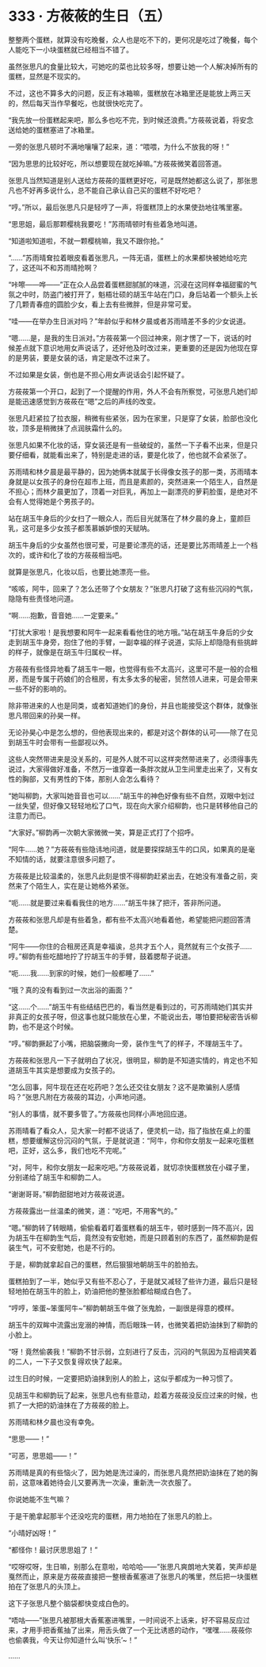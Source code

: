 # 333 · 方莜莜的生日（五）

整整两个蛋糕，就算没有吃晚餐，众人也是吃不下的，更何况是吃过了晚餐，每个人能吃下一小块蛋糕就已经相当不错了。

虽然张思凡的食量比较大，可她吃的菜也比较多呀，想要让她一个人解决掉所有的蛋糕，显然是不现实的。

不过，这也不算多大的问题，反正有冰箱嘛，蛋糕放在冰箱里还是能放上两三天的，然后每天当作早餐吃，也就很快吃完了。

“我先放一份蛋糕起来吧，那么多也吃不完，到时候还浪费。”方莜莜说着，将安念送给她的蛋糕塞进了冰箱里。

一旁的张思凡顿时不满地嚷嚷了起来，道：“喂喂，为什么不放我的呀！”

“因为思思的比较好吃，所以想要现在就吃掉嘛。”方莜莜微笑着回答道。

张思凡当然知道是别人送给方莜莜的蛋糕更好吃，可是既然她都这么说了，那张思凡也不好再多说什么，总不能自己承认自己买的蛋糕不好吃吧？

“哼。”所以，最后张思凡只是轻哼了一声，将蛋糕顶上的水果使劲地往嘴里塞。

“思思姐，最后那颗樱桃我要吃！”苏雨晴顿时有些着急地叫道。

“知道啦知道啦，不就一颗樱桃嘛，我又不跟你抢。”

“……”苏雨晴耷拉着眼皮看着张思凡，一阵无语，蛋糕上的水果都快被她给吃完了，这还叫不和苏雨晴抢啊？

“咔嚓——哗——”正在众人品尝着蛋糕甜腻腻的味道，沉浸在这同样幸福甜蜜的气氛之中时，防盗门被打开了，魁梧壮硕的胡玉牛站在门口，身后站着一个额头上长了几颗青春痘的圆脸少女，看上去有些微胖，但是非常可爱。

“哇——在举办生日派对吗？”年龄似乎和林夕晨或者苏雨晴差不多的少女说道。

“嗯……是，是我的生日派对。”方莜莜第一个回过神来，刚才愣了一下，说话的时候差点就下意识地用女声说话了，还好他及时改过来，更重要的还是因为他现在穿的是男装，要是女装的话，肯定是改不过来了。

不过如果是女装，倒也是不担心用女声说话会引起怀疑了。

方莜莜第一个开口，起到了一个提醒的作用，外人不会有所察觉，可张思凡她们却是能迅速感觉到方莜莜在“嗯”之后的声线的改变。

张思凡赶紧拉了拉衣服，稍微有些紧张，因为在家里，只是穿了女装，脸部也没化妆，顶多是稍微抹了点润肤霜什么的。

张思凡如果不化妆的话，穿女装还是有一些破绽的，虽然一下子看不出来，但是只要仔细看，就能看出来了，特别是走进的话，要是化妆了，他也就不会紧张了。

苏雨晴和林夕晨是最平静的，因为她俩本就属于长得像女孩子的那一类，苏雨晴本身就是以女孩子的身份在超市上班，而且是素颜的，突然进来一个陌生人，自然是不担心；而林夕晨更加了，顶着一对巨乳，再加上一副漂亮的萝莉脸蛋，是绝对不会有人觉得她是个男孩子的。

站在胡玉牛身后的少女扫了一眼众人，而后目光就落在了林夕晨的身上，童颜巨乳，这可是多少女孩子都羡慕嫉妒恨的天赋呐。

胡玉牛身后的少女虽然也很可爱，可是要论漂亮的话，还是要比苏雨晴差上一个档次的，或许和化了妆的方莜莜相当吧。

就算是张思凡，化妆以后，也要比她漂亮一些。

“咳咳，阿牛，回来了？怎么还带了个女朋友？”张思凡打破了这有些沉闷的气氛，隐隐有些责怪地问道。

“啊……抱歉，音音她……一定要来。”

“打扰大家啦！是我想要和阿牛一起来看看他住的地方哦。”站在胡玉牛身后的少女走到胡玉牛身旁，抱住了他的手臂，一副幸福的样子说道，实际上却隐隐有些挑衅的样子，就像是在胡玉牛归属权一样。

方莜莜有些怪异地看了胡玉牛一眼，也觉得有些不太高兴，这里可不是一般的合租房，而是专属于药娘们的合租房，有太多太多的秘密，贸然领人进来，可是会带来一些不好的影响的。

除非带进来的人也是同类，或者知道她们的身份，并且也能接受这个群体，就像张思凡带回来的孙昊一样。

无论孙昊心中是怎么想的，但他表现出来的，都是对这个群体的认可——除了在见到胡玉牛时会带有一些鄙视以外。

这些人突然带进来是没关系的，可是外人就不可以这样突然带进来了，必须得事先说过，大家得做好准备，不然万一谁穿着一条胖次就从卫生间里走出来了，又有女性的胸部，又有男性的下体，那别人会怎么看待？

“她叫柳韵，大家叫她音音也可以……”胡玉牛的神色好像有些不自然，双眼中划过一丝失望，但好像又轻轻地松了口气，现在向大家介绍柳韵，也只是转移他自己的注意力而已。

“大家好。”柳韵再一次朝大家微微一笑，算是正式打了个招呼。

“阿牛……她？”方莜莜有些隐讳地问道，就是要探探胡玉牛的口风，如果真的是毫不知情的话，就要注意很多问题了。

方莜莜是比较温柔的，张思凡此刻是恨不得柳韵赶紧出去，在她没有准备之前，突然来了个陌生人，实在是让她格外紧张。

“呃……就是要过来看看我住的地方……”胡玉牛抹了把汗，答非所问道。

方莜莜和张思凡却是有些着急，都有些不太高兴地看着他，希望能把问题回答清楚。

“阿牛——你住的合租房还真是幸福诶，总共才五个人，竟然就有三个女孩子……哼。”柳韵有些吃醋地拧了拧胡玉牛的手臂，鼓着腮帮子说道。

“呃……我……到家的时候，她们一般都睡了……”

“哦？真的没有看到过一次出浴的画面？”

“这……个……”胡玉牛有些结结巴巴的，看当然是看到过的，可苏雨晴她们其实并非真正的女孩子呀，但这事也就只能放在心里，不能说出去，哪怕要把秘密告诉柳韵，也不是这个时候。

“哼。”柳韵撅起了小嘴，把脑袋撇向一旁，装作生气了的样子，不理胡玉牛了。

方莜莜和张思凡一下子就明白了状况，很明显，柳韵是不知道实情的，肯定也不知道胡玉牛其实是想要成为女孩子的。

“怎么回事，阿牛现在还在吃药吧？怎么还交往女朋友？这不是欺骗别人感情吗？”张思凡附在方莜莜的耳边，小声地问道。

“别人的事情，就不要多管了。”方莜莜也同样小声地回应道。

苏雨晴看了看众人，见大家一时都不说话了，便灵机一动，指了指放在桌上的蛋糕，想要缓解这份沉闷的气氛，于是就说道：“阿牛，你和你女朋友一起来吃蛋糕吧，正好，这么多，我们也吃不完呢。”

“对，阿牛，和你女朋友一起来吃吧。”方莜莜说着，就切凉快蛋糕放在小碟子里，分别递给了胡玉牛和柳韵二人。

“谢谢哥哥。”柳韵甜甜地对方莜莜说道。

方莜莜露出一丝温柔的微笑，道：“吃吧，不用客气的。”

“嗯。”柳韵转了转眼睛，偷偷看着盯着蛋糕看的胡玉牛，顿时感到一阵不高兴，因为胡玉牛在柳韵生气后，竟然没有安慰她，而是只顾着别的东西了，虽然柳韵是假装生气，可不安慰她，也是不行的。

于是，柳韵就拿起自己的蛋糕，然后狠狠地朝胡玉牛的脸拍去。

蛋糕拍到了一半，她似乎又有些不忍心了，于是就又减轻了些许力道，最后只是轻轻地拍在胡玉牛的脸上，奶油把他的整张脸都给糊成白色了。

“哼哼，笨蛋~笨蛋阿牛~”柳韵朝胡玉牛做了张鬼脸，一副很是得意的模样。

胡玉牛的双眸中流露出宠溺的神情，而后眼珠一转，也微笑着把奶油抹到了柳韵的小脸上。

“呀！竟然偷袭我！”柳韵不甘示弱，立刻进行了反击，沉闷的气氛因为互相调笑着的二人，一下子又恢复得欢快了起来。

过生日的时候，一定要把奶油抹到别人的脸上，这似乎都成为一种习惯了。

见胡玉牛和柳韵玩了起来，张思凡也有些意动，趁着方莜莜没反应过来的时候，也抓了一大把的奶油抹在了方莜莜的脸上。

苏雨晴和林夕晨也没有幸免。

“思思——！”

“可恶，思思姐——！”

苏雨晴是真的有些恼火了，因为她是洗过澡的，而张思凡竟然把奶油抹在了她的胸前，这意味着她待会儿又要再洗一次澡，重新洗一次衣服了。

你说她能不生气嘛？

于是干脆拿起那半个还没吃完的蛋糕，用力地拍在了张思凡的脸上。

“小晴好凶呀！”

“都怪你！最讨厌思思姐了！”

“哎呀哎呀，生日嘛，别那么在意啦，哈哈哈——”张思凡爽朗地大笑着，笑声却是戛然而止，原来是方莜莜直接把一整根香蕉塞进了张思凡的嘴里，然后把一块蛋糕拍在了张思凡的头顶上。

这下子张思凡整个脑袋都快变成白色的。

“唔咕——”张思凡被那根大香蕉塞进嘴里，一时间说不上话来，好不容易反应过来，才用手把香蕉抽了出来，用舌头做了一个无比诱惑的动作，“嘿嘿……莜莜你也偷袭我，今天让你知道什么叫‘快乐’~！”

……
